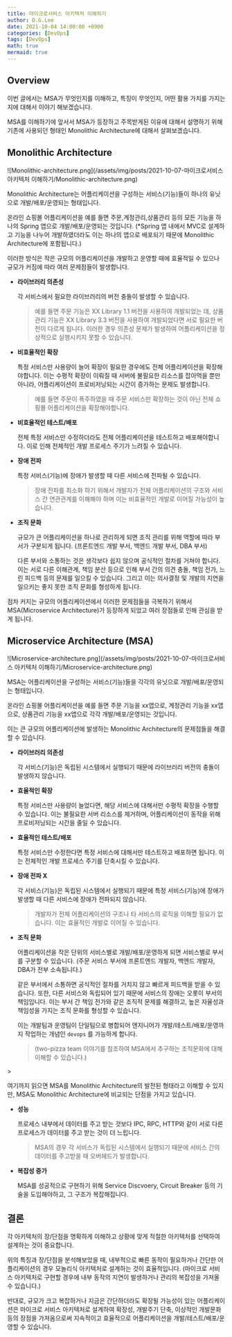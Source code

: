```yaml
---
title: 마이크로서비스 아키텍처 이해하기
author: D.G.Lee
date: 2021-10-04 14:00:00 +0900
categories: [DevOps]
tags: [DevOps]
math: true
mermaid: true
---
```


## Overview

이번 글에서는 MSA가 무엇인지를 이해하고, 특징이 무엇인지, 어떤 활용 가치를 가지는 지에 대해서 이야기 해보겠습니다.

MSA를 이해하기에 앞서서 MSA가 등장하고 주목받게된 이유에 대해서 설명하기 위해 기존에 사용되던 형태인 Monolithic Architecture에 대해서 살펴보겠습니다.



## Monolithic Architecture

![Monolithic-architecture.png](/assets/img/posts/2021-10-07-마이크로서비스 아키텍처 이해하기/Monolithic-architecture.png)

Monolithic Architecture는 어플리케이션을 구성하는 서비스(기능)들이 하나의 유닛으로 개발/배포/운영되는 형태입니다.

온라인 쇼핑몰 어플리케이션을 예를 들면 주문,계정관리,상품관리 등의 모든 기능을 하나의 Spring 앱으로 개발/배포/운영되는 것입니다. (*Spring 앱 내에서 MVC로 설계하고 기능을 나누어 개발하였더라도 이는 하나의 앱으로 배포되기 때문에 Monolithic Architecture에 포함됩니다.)

이러한 방식은 작은 규모의 어플리케이션을 개발하고 운영할 때에 효율적일 수 있으나 규모가 커짐에 따라 여러 문제점들이 발생합니다.

- **라이브러리 의존성**

    각 서비스에서 필요한 라이브러리의 버전 충돌이 발생할 수 있습니다. 

    > 예를 들면 주문 기능은 XX Library 1.1 버전을 사용하여 개발되었는 데, 상품관리 기능은 XX Library 3.3 버전을 사용하여 개발되었다면 서로 필요한 버전이 다르게 됩니다. 이러한 경우 의존성 문제가 발생하여 어플리케이션을 정상적으로 실행시키지 못할 수 있습니다.

- **비효율적인 확장**

    특정 서비스만 사용량이 늘어 확장이 필요한 경우에도 전체 어플리케이션을 확장해야합니다. 이는 수평적 확장이 이뤄질 때 서버에 불필요한 리소스를 잡아먹을 뿐만 아니라, 어플리케이션이 프로비저닝되는 시간이 증가하는 문제도 발생합니다.

    > 예를 들면 주문이 폭주하였을 때 주문 서비스만 확장하는 것이 아닌 전체 쇼핑몰 어플리케이션을 확장해야합니다.

- **비효율적인 테스트/배포**

    전체 특정 서비스만 수정하더라도 전체 어플리케이션을 테스트하고 배포해야합니다. 이로 인해 전체적인 개발 프로세스 주기가 느려질 수 있습니다.

- **장애 전파**

    특정 서비스(기능)에 장애가 발생할 때 다른 서비스에 전파될 수 있습니다.

    > 장애 전파를 최소화 하기 위해서 개발자가 전체 어플리케이션의 구조와 서비스 간 연관관계를 이해해야 하며 이는 비효율적인 개발로 이어질 가능성이 높습니다.

- **조직 문화**

    규모가 큰 어플리케이션을 하나로 관리하게 되면 조직 관리를 위해 역할에 따라 부서가 구분되게 됩니다. (프론트엔드 개발 부서, 백엔드 개발 부서, DBA 부서)

    다른 부서와 소통하는 것은 생각보다 쉽지 않으며 공식적인 절차를 거쳐야 합니다. 이는 서로 다른 이해관계, 책임 분산 등으로 인해 부서 간의 의견 충돌, 책임 전가, 느린 피드백 등의 문제를 일으킬 수 있습니다. 그리고 이는 의사결정 및 개발의 지연을 일으키는 좋지 못한 조직 문화를 형성하게 됩니다.

점차 커지는 규모의 어플리케이션에서 이러한 문제점들을 극복하기 위해서 MSA(Microservice Architecture)가 등장하게 되었고 여러 장점들로 인해 관심을 받게 됩니다.



## Microservice Architecture (MSA)

![Microservice-architecture.png](/assets/img/posts/2021-10-07-마이크로서비스 아키텍처 이해하기/Microservice-architecture.png)

MSA는 어플리케이션을 구성하는 서비스(기능)들을 각각의 유닛으로 개발/배포/운영되는 형태입니다.

온라인 쇼핑몰 어플리케이션을 예를 들면 주문 기능을 xx앱으로, 계정관리 기능을 xx앱으로, 상품관리 기능을 xx앱으로 각각 개발/배포/운영되는 것입니다.

이는 큰 규모의 어플리케이션에 발생하는 Monolithic Architecture의 문제점들을 해결할 수 있습니다.

- **라이브러리 의존성**

    각 서비스(기능)은 독립된 시스템에서 실행되기 때문에 라이브러리 버전의 충돌이 발생하지 않습니다.

- **효율적인 확장**

    특정 서비스만 사용량이 늘었다면, 해당 서비스에 대해서만 수평적 확장을 수행할 수 있습니다. 이는 불필요한 서버 리소스를 제거하며, 어플리케이션이 동작을 위해 프로비저닝되는 시간을 줄일 수 있습니다.

- **효율적인 테스트/배포**

    특정 서비스만 수정한다면 특정 서비스에 대해서만 테스트하고 배포하면 됩니다. 이는 전체적인 개발 프로세스 주기를 단축시킬 수 있습니다.

- **장애 전파 X**

    각 서비스(기능)은 독립된 시스템에서 실행되기 때문에 특정 서비스(기능)에 장애가 발생할 때 다른 서비스에 장애가 전파되지 않습니다.

    > 개발자가 전체 어플리케이션의 구조나 타 서비스의 로직을 이해할 필요가 없습니다. 이는 효율적인 개발로 이어질 수 있습니다.

- **조직 문화**

    어플리케이션을 작은 단위의 서비스별로 개발/배포/운영하게 되면 서비스별로 부서를 구분할 수 있습니다. (주문 서비스 부서에 프론트엔드 개발자, 백엔드 개발자, DBA가 전부 소속됩니다.)

    같은 부서에서 소통하면 공식적인 절차를 거치지 않고 빠르게 피드백을 받을 수 있습니다. 또한, 다른 서비스와 독립되어 있기 때문에 서비스의 장애는 오롯이 부서의 책임입니다. 이는 부서 간 책임 전가와 같은 조직적 문제를 해결하고, 높은 자율성과 책임성을 가지는 조직 문화를 형성할 수 있습니다.

    이는 개발팀과 운영팀이 단일팀으로 병합되어 엔지니어가 개발/테스트/배포/운영까지 작업하는 개념인 `devops` 를 가능하게 합니다.

    > (two-pizza team 이야기를 참조하여 MSA에서 추구하는 조직문화에 대해 이해할 수 있습니다.)


\>  

여기까지 읽으면 MSA를 Monolithic Architecture의 발전된 형태라고 이해할 수 있지만, MSA도 Monolithic Architecture에 비교되는 단점을 가지고 있습니다.

- **성능**

    프로세스 내부에서 데이터를 주고 받는 것보다 IPC, RPC, HTTP와 같이 서로 다른 프로세스가 데이터를 주고 받는 것이 더 느립니다.

    > MSA의 경우 각 서비스가 독립된 시스템에서 실행되기 때문에 서비스 간의 데이터를 주고받을 때 오버헤드가 발생합니다.

- **복잡성 증가**

    MSA를 성공적으로 구현하기 위해 Service Discvoery, Circuit Breaker 등의 기술을 도입해야하고, 그 구조가 복잡해집니다.



## 결론

각 아키텍처의 장/단점을 명확하게 이해하고 상황에 맞게 적절한 아키텍처를 선택하여 설계하는 것이 중요합니다.

위의 특징과 장/단점을 분석해보았을 때, 내부적으로 빠른 동작이 필요하거나 간단한 어플리케이션의 경우 모놀리식 아키텍처로 설계하는 것이 효율적입니다. (마이크로 서비스 아키텍처로 구현할 경우에 내부 동작의 지연이 발생하거나 관리의 복잡성을 가져올 수 있습니다.)

반대로, 규모가 크고 복잡하거나 지금은 간단하더라도 확장될 가능성이 있는 어플리케이션은 마이크로 서비스 아키텍처로 설계하여 확장성, 개발주기 단축, 이상적인 개발문화 등의 장점을 가져옴으로써 지속적이고 효율적으로 어플리케이션을 개발/테스트/배포/운영할 수 있습니다.

